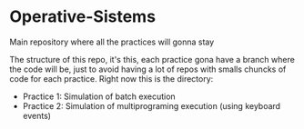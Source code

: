 # Operative-Sistems
Main repository where all the practices will gonna stay

The structure of this repo, it's this, each practice gona have a branch where the code will be, just to avoid having a lot of repos with smalls chuncks of code for each practice.
Right now this is the directory:
- Practice 1: Simulation of batch execution
- Practice 2: Simulation of multiprograming execution (using keyboard events)
